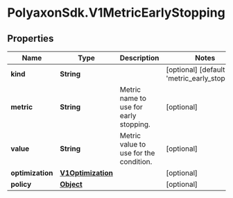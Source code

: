 # PolyaxonSdk.V1MetricEarlyStopping

## Properties

Name | Type | Description | Notes
------------ | ------------- | ------------- | -------------
**kind** | **String** |  | [optional] [default to &#39;metric_early_stopping&#39;]
**metric** | **String** | Metric name to use for early stopping. | [optional] 
**value** | **String** | Metric value to use for the condition. | [optional] 
**optimization** | [**V1Optimization**](V1Optimization.md) |  | [optional] 
**policy** | [**Object**](.md) |  | [optional] 


